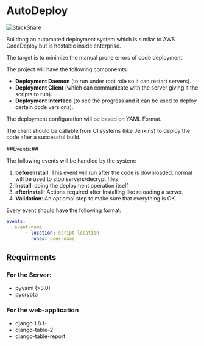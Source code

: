 # AutoDeploy

[![StackShare](http://img.shields.io/badge/tech-stack-0690fa.svg?style=flat)](http://stackshare.io/mkalioby/autodeploy)

Buildong an automated deployment system which is similar to AWS CodeDeploy but is hostable inside enterprise.

The target is to minimize the manual prone errors of code deployment.

The project will have the following componemts:
* **Deployment Daemon** (to run under root role so it can restart servers).
* **Deployment Client** (which can communicate with the server giving it the scripts to run).
* **Deployment Interface** (to see the progress and it can be used to deploy certain code versions).

The deployment configuration will be based on YAML Format.

The client should be callable from CI systems (like Jenkins) to deploy the code after a successful build.

##Events:##

The following events will be handled by the system:

1. **beforeInstall**: This event will run after the code is downloaded, normal will be used to stop servers/decrypt files
2. **Install**: doing the deployment operation itself
3. **afterInstall**: Actions required after Installing like reloading a server.
4. **Validation**: An optiomal step to make sure that everything is OK.

Every event should have the following format:

```yaml
events:
   event-name
       - location: script-location
         runas: user-name
  ```
## Requirments ##
### For the Server:
* pyyaml (>3.0)
* pycrypto

### For the web-application
* django 1.8.1+
* django-table-2
* django-table-report
